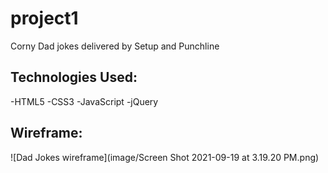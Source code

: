 # project1
Corny Dad jokes delivered by Setup and Punchline


## Technologies Used:

-HTML5
-CSS3
-JavaScript
-jQuery

## Wireframe:

![Dad Jokes wireframe](image/Screen Shot 2021-09-19 at 3.19.20 PM.png)

